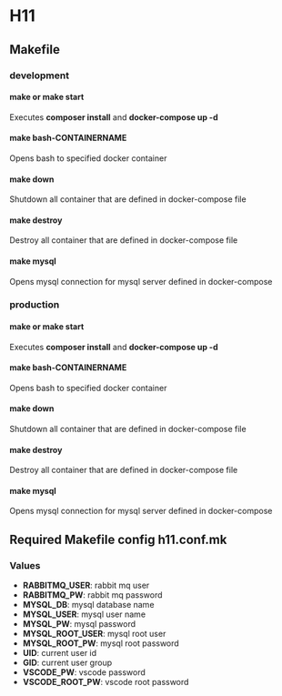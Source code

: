 # H11

## Makefile

### development

#### make or make start
Executes **composer install** and **docker-compose up -d**

#### make bash-CONTAINERNAME
Opens bash to specified docker container

#### make down
Shutdown all container that are defined in docker-compose file

#### make destroy
Destroy all container that are defined in docker-compose file

#### make mysql
Opens mysql connection for mysql server defined in docker-compose

### production

#### make or make start
Executes **composer install** and **docker-compose up -d**

#### make bash-CONTAINERNAME
Opens bash to specified docker container

#### make down
Shutdown all container that are defined in docker-compose file

#### make destroy
Destroy all container that are defined in docker-compose file

#### make mysql
Opens mysql connection for mysql server defined in docker-compose

## Required Makefile config h11.conf.mk

### Values

- **RABBITMQ_USER**: rabbit mq user
- **RABBITMQ_PW**: rabbit mq password
- **MYSQL_DB**: mysql database name
- **MYSQL_USER**: mysql user name
- **MYSQL_PW**: mysql password
- **MYSQL_ROOT_USER**: mysql root user
- **MYSQL_ROOT_PW**: mysql root password
- **UID**: current user id
- **GID**: current user group
- **VSCODE_PW**: vscode password
- **VSCODE_ROOT_PW**: vscode root password
